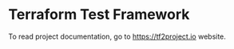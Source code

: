 # Terraform Test Framework

To read project documentation, go to <a href="https://tf2project.io" target="_blank">https://tf2project.io</a> website.
